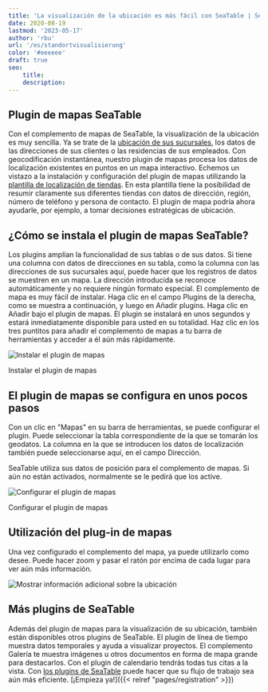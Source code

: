```yaml
---
title: 'La visualización de la ubicación es más fácil con SeaTable | SeaTable'
date: 2020-08-19
lastmod: '2023-05-17'
author: 'rbu'
url: '/es/standortvisualisierung'
color: '#eeeeee'
draft: true
seo:
    title:
    description:
---
```


## Plugin de mapas SeaTable

Con el complemento de mapas de SeaTable, la visualización de la ubicación es muy sencilla. Ya se trate de la [ubicación de sus sucursales](https://seatable.io/es/vorlage/d6nlvef8ram9wwbkjhziwa/), los datos de las direcciones de sus clientes o las residencias de sus empleados. Con geocodificación instantánea, nuestro plugin de mapas procesa los datos de localización existentes en puntos en un mapa interactivo. Echemos un vistazo a la instalación y configuración del plugin de mapas utilizando la [plantilla de localización de tiendas](https://seatable.io/es/vorlage/d6nlvef8ram9wwbkjhziwa/). En esta plantilla tiene la posibilidad de resumir claramente sus diferentes tiendas con datos de dirección, región, número de teléfono y persona de contacto. El plugin de mapa podría ahora ayudarle, por ejemplo, a tomar decisiones estratégicas de ubicación.

## ¿Cómo se instala el plugin de mapas SeaTable?

Los plugins amplían la funcionalidad de sus tablas o de sus datos. Si tiene una columna con datos de direcciones en su tabla, como la columna con las direcciones de sus sucursales aquí, puede hacer que los registros de datos se muestren en un mapa. La dirección introducida se reconoce automáticamente y no requiere ningún formato especial. El complemento de mapa es muy fácil de instalar. Haga clic en el campo Plugins de la derecha, como se muestra a continuación, y luego en Añadir plugins. Haga clic en Añadir bajo el plugin de mapas. El plugin se instalará en unos segundos y estará inmediatamente disponible para usted en su totalidad. Haz clic en los tres puntitos para añadir el complemento de mapas a tu barra de herramientas y acceder a él aún más rápidamente.

![Instalar el plugin de mapas](https://seatable.io/wp-content/uploads/2020/08/Karten-Plugin-Installieren.gif)

Instalar el plugin de mapas

## El plugin de mapas se configura en unos pocos pasos

Con un clic en "Mapas" en su barra de herramientas, se puede configurar el plugin. Puede seleccionar la tabla correspondiente de la que se tomarán los geodatos. La columna en la que se introducen los datos de localización también puede seleccionarse aquí, en el campo Dirección.

SeaTable utiliza sus datos de posición para el complemento de mapas. Si aún no están activados, normalmente se le pedirá que los active.

![Configurar el plugin de mapas](https://seatable.io/wp-content/uploads/2020/08/Karten-Plugin-Einstellen.gif)

Configurar el plugin de mapas

## Utilización del plug-in de mapas

Una vez configurado el complemento del mapa, ya puede utilizarlo como desee. Puede hacer zoom y pasar el ratón por encima de cada lugar para ver aún más información.

![Mostrar información adicional sobre la ubicación](https://seatable.de/wp-content/uploads/2020/08/Bildschirmfoto-2020-08-03-um-11.43.44.png)

## Más plugins de SeaTable

Además del plugin de mapas para la visualización de su ubicación, también están disponibles otros plugins de SeaTable. El plugin de línea de tiempo muestra datos temporales y ayuda a visualizar proyectos. El complemento Galería te muestra imágenes u otros documentos en forma de mapa grande para destacarlos. Con el plugin de calendario tendrás todas tus citas a la vista. Con [los plugins de SeaTable](https://seatable.io/es/seatable-plugins/) puede hacer que su flujo de trabajo sea aún más eficiente. [¡Empieza ya!]({{< relref "pages/registration" >}})
